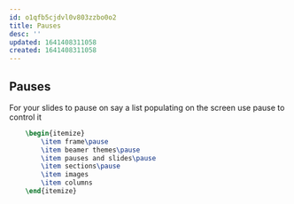 ```yaml
---
id: o1qfb5cjdvl0v803zzbo0o2
title: Pauses
desc: ''
updated: 1641408311058
created: 1641408311058
---
```



## Pauses

For your slides to pause on say a list populating on the screen use pause to control it

```latex
	\begin{itemize}
		\item frame\pause
		\item beamer themes\pause
		\item pauses and slides\pause
		\item sections\pause
		\item images
		\item columns
	\end{itemize}
```
